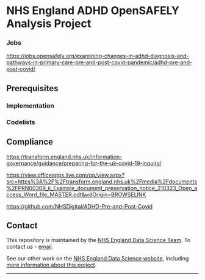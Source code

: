 # NHS England ADHD OpenSAFELY Analysis Project 

### Jobs

https://jobs.opensafely.org/examining-changes-in-adhd-diagnosis-and-pathways-in-primary-care-pre-and-post-covid-pandemic/adhd-pre-and-post-covid/

## Prerequisites

### Implementation

### Codelists

## Compliance

https://transform.england.nhs.uk/information-governance/guidance/preparing-for-the-uk-covid-19-inquiry/

https://view.officeapps.live.com/op/view.aspx?src=https%3A%2F%2Ftransform.england.nhs.uk%2Fmedia%2Fdocuments%2FPRN00309_ii_Example_document_preservation_notice_210323_Open_access_Word_file_MASTER.odt&wdOrigin=BROWSELINK

https://github.com/NHSDigital/ADHD-Pre-and-Post-Covid

## Contact
This repository is maintained by the [NHS England Data Science Team][ds-email]. To contact us - [email][ds-email]. 

See our other work on the [NHS England Data Science website][ds-site], including [more information about this project][ds-site-dl].



---
[ds-site]: https://github.com/nhsengland/datascience
[ds-site-dl]: https://nhsengland.github.io/datascience/our_work/data-linkage-hub/linkage-projects/better-matching/
[ds-email]: mailto:datascience@nhs.net
